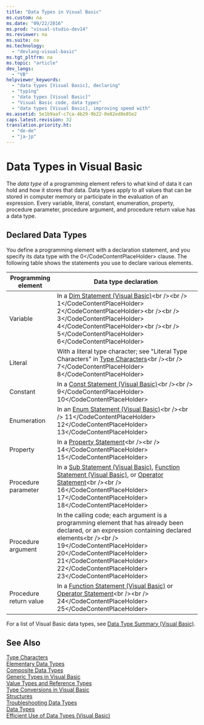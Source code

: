 ```yaml
---
title: "Data Types in Visual Basic"
ms.custom: na
ms.date: "09/22/2016"
ms.prod: "visual-studio-dev14"
ms.reviewer: na
ms.suite: na
ms.technology: 
  - "devlang-visual-basic"
ms.tgt_pltfrm: na
ms.topic: "article"
dev_langs: 
  - "VB"
helpviewer_keywords: 
  - "data types [Visual Basic], declaring"
  - "typing"
  - "data types [Visual Basic]"
  - "Visual Basic code, data types"
  - "data types [Visual Basic], improving speed with"
ms.assetid: 5e1b9aaf-c7ca-4b29-9b22-0e82ed8e85e2
caps.latest.revision: 32
translation.priority.ht: 
  - "de-de"
  - "ja-jp"
---
```

# Data Types in Visual Basic
The *data type* of a programming element refers to what kind of data it can hold and how it stores that data. Data types apply to all values that can be stored in computer memory or participate in the evaluation of an expression. Every variable, literal, constant, enumeration, property, procedure parameter, procedure argument, and procedure return value has a data type.  
  
## Declared Data Types  
 You define a programming element with a declaration statement, and you specify its data type with the <CodeContentPlaceHolder>0\</CodeContentPlaceHolder> clause. The following table shows the statements you use to declare various elements.  
  
|Programming element|Data type declaration|  
|-------------------------|---------------------------|  
|Variable|In a [Dim Statement (Visual Basic)](../vs140/dim-statement--visual-basic-.md)\<br />\<br /> <CodeContentPlaceHolder>1\</CodeContentPlaceHolder>   <CodeContentPlaceHolder>2\</CodeContentPlaceHolder>\<br />\<br /> <CodeContentPlaceHolder>3\</CodeContentPlaceHolder>   <CodeContentPlaceHolder>4\</CodeContentPlaceHolder>\<br />\<br /> <CodeContentPlaceHolder>5\</CodeContentPlaceHolder>   <CodeContentPlaceHolder>6\</CodeContentPlaceHolder>|  
|Literal|With a literal type character; see "Literal Type Characters" in [Type Characters](../vs140/type-characters--visual-basic-.md)\<br />\<br /> <CodeContentPlaceHolder>7\</CodeContentPlaceHolder>  <CodeContentPlaceHolder>8\</CodeContentPlaceHolder>|  
|Constant|In a [Const Statement (Visual Basic)](../vs140/const-statement--visual-basic-.md)\<br />\<br /> <CodeContentPlaceHolder>9\</CodeContentPlaceHolder>   <CodeContentPlaceHolder>10\</CodeContentPlaceHolder>|  
|Enumeration|In an [Enum Statement (Visual Basic)](../vs140/enum-statement--visual-basic-.md)\<br />\<br /> <CodeContentPlaceHolder>11\</CodeContentPlaceHolder>   <CodeContentPlaceHolder>12\</CodeContentPlaceHolder>   <CodeContentPlaceHolder>13\</CodeContentPlaceHolder>|  
|Property|In a [Property Statement](../vs140/property-statement.md)\<br />\<br /> <CodeContentPlaceHolder>14\</CodeContentPlaceHolder>   <CodeContentPlaceHolder>15\</CodeContentPlaceHolder>|  
|Procedure parameter|In a [Sub Statement (Visual Basic)](../vs140/sub-statement--visual-basic-.md), [Function Statement (Visual Basic)](../vs140/function-statement--visual-basic-.md), or [Operator Statement](../vs140/operator-statement.md)\<br />\<br /> <CodeContentPlaceHolder>16\</CodeContentPlaceHolder>   <CodeContentPlaceHolder>17\</CodeContentPlaceHolder>   <CodeContentPlaceHolder>18\</CodeContentPlaceHolder>|  
|Procedure argument|In the calling code; each argument is a programming element that has already been declared, or an expression containing declared elements\<br />\<br /> <CodeContentPlaceHolder>19\</CodeContentPlaceHolder>  <CodeContentPlaceHolder>20\</CodeContentPlaceHolder>  <CodeContentPlaceHolder>21\</CodeContentPlaceHolder>   <CodeContentPlaceHolder>22\</CodeContentPlaceHolder>  <CodeContentPlaceHolder>23\</CodeContentPlaceHolder>|  
|Procedure return value|In a [Function Statement (Visual Basic)](../vs140/function-statement--visual-basic-.md) or [Operator Statement](../vs140/operator-statement.md)\<br />\<br /> <CodeContentPlaceHolder>24\</CodeContentPlaceHolder>   <CodeContentPlaceHolder>25\</CodeContentPlaceHolder>|  
  
 For a list of Visual Basic data types, see [Data Type Summary (Visual Basic)](../vs140/data-type-summary--visual-basic-.md).  
  
## See Also  
 [Type Characters](../vs140/type-characters--visual-basic-.md)   
 [Elementary Data Types](../vs140/elementary-data-types--visual-basic-.md)   
 [Composite Data Types](../vs140/composite-data-types--visual-basic-.md)   
 [Generic Types in Visual Basic](../vs140/generic-types-in-visual-basic--visual-basic-.md)   
 [Value Types and Reference Types](../vs140/value-types-and-reference-types.md)   
 [Type Conversions in Visual Basic](../vs140/type-conversions-in-visual-basic.md)   
 [Structures](../vs140/structures--visual-basic-.md)   
 [Troubleshooting Data Types](../vs140/troubleshooting-data-types--visual-basic-.md)   
 [Data Types](../vs140/data-type-summary--visual-basic-.md)   
 [Efficient Use of Data Types (Visual Basic)](../vs140/efficient-use-of-data-types--visual-basic-.md)